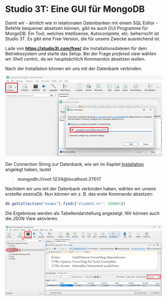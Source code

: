 # Studio 3T: Eine GUI für MongoDB

Damit wir - ähnlich wie in relationalen Datenbanken mit einem SQL Editor - Befehle bequemer
absetzen können, gibt es auch GUI Programme für MongoDB. Ein Tool, welches Intellisense, Autocomplete,
etc. beherrscht ist Studio 3T. Es gibt eine Free Version, die für unsere Zwecke ausreichend ist.

Lade von **https://studio3t.com/free/** die Installationsdateien für dein Betriebssystem und
starte das Setup. Bei der Frage *prefered view* wählen wir *Shell centric*, da wir hauptsächlich
Kommandos absetzen wollen.

Nach der Installation können wir uns mit der Datenbank verbinden:

![](studio3t_connect_2024.png)

Der Connection String zur Datenbank, wie wir im Kapitel [Installation](02_Mongodb_Install.md)
angelegt haben, lautet 

> **mongodb://root:1234@localhost:27017**

Nachdem wir uns mit der Datenbank verbinden haben, wählen wir unsere erstellte *examsDb*. Nun
können wir z. B. das erste Kommando absetzen:

```javascript
db.getCollection("exams").find({"student.nr": 100001})
```

Die Ergebnisse werden als Tabellendarstellung angezeigt. Wir können auch die JSON View aktivieren.

![](studio3t_shell_2122.png)